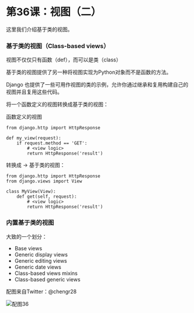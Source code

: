 # 第36课：视图（二）

这里我们介绍基于类的视图。

### 基于类的视图（Class-based views）
视图不仅仅只有函数（def），而可以是类（class）

基于类的视图提供了另一种将视图实现为Python对象而不是函数的方法。

Django 也提供了一些可用作视图的类的示例，允许你通过继承和复用构建自己的视图并且复用这些代码。

将一个函数定义的视图转换成基于类的视图：

函数定义的视图
```
from django.http import HttpResponse

def my_view(request):
    if request.method == 'GET':
        # <view logic>
        return HttpResponse('result')
```
转换成 -> 基于类的视图：
```
from django.http import HttpResponse
from django.views import View

class MyView(View):
    def get(self, request):
        # <view logic>
        return HttpResponse('result')
```

### 内置基于类的视图
大致的一个划分：
* Base views
* Generic display views
* Generic editing views
* Generic date views
* Class-based views mixins
* Class-based generic views 

配图来自Twitter：@chengr28

![配图36](https://wiki.huihoo.com/images/c/c2/Devopsgirls36.jpg)
